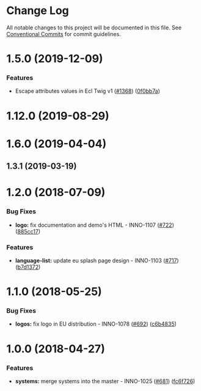 # Change Log

All notable changes to this project will be documented in this file.
See [Conventional Commits](https://conventionalcommits.org) for commit guidelines.

<a name="1.5.0"></a>
# 1.5.0 (2019-12-09)


### Features

* Escape attributes values in Ecl Twig v1 ([#1368](https://github.com/ec-europa/europa-component-library/issues/1368)) ([0f0bb7a](https://github.com/ec-europa/europa-component-library/commit/0f0bb7a))



<a name="1.12.0"></a>
# 1.12.0 (2019-08-29)



<a name="1.6.0"></a>
# 1.6.0 (2019-04-04)



<a name="1.3.1"></a>
## 1.3.1 (2019-03-19)



<a name="1.2.0"></a>
# 1.2.0 (2018-07-09)


### Bug Fixes

* **logo:** fix documentation and demo's HTML - INNO-1107 ([#722](https://github.com/ec-europa/europa-component-library/issues/722)) ([885cc17](https://github.com/ec-europa/europa-component-library/commit/885cc17))


### Features

* **language-list:** update eu splash page design - INNO-1103 ([#717](https://github.com/ec-europa/europa-component-library/issues/717)) ([b7d1372](https://github.com/ec-europa/europa-component-library/commit/b7d1372))



<a name="1.1.0"></a>
# 1.1.0 (2018-05-25)


### Bug Fixes

* **logos:** fix logo in EU distribution - INNO-1078 ([#692](https://github.com/ec-europa/europa-component-library/issues/692)) ([c6b4835](https://github.com/ec-europa/europa-component-library/commit/c6b4835))



<a name="1.0.0"></a>
# 1.0.0 (2018-04-27)


### Features

* **systems:** merge systems into the master - INNO-1025 ([#681](https://github.com/ec-europa/europa-component-library/issues/681)) ([fc6f726](https://github.com/ec-europa/europa-component-library/commit/fc6f726))
